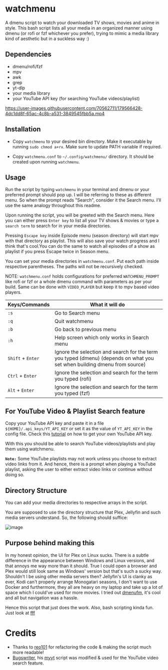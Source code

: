 # watchmenu 

A dmenu script to watch your downloaded TV shows, movies and anime in style. This bash script lists all your media in an organized manner using dmenu (or rofi or fzf whichever you prefer), trying to mimic a media library kind of aesthetic but in a suckless way :)

## Dependencies
- dmenu/rofi/fzf
- mpv
- awk
- grep
- yt-dlp
- your media library
- your YouTube API key (for searching YouTube videos/playlist)

https://user-images.githubusercontent.com/70562711/179566428-4dc1dd8f-65ac-4c8b-a531-3849545fbb5a.mp4

## Installation

- Copy `watchmenu` to your desired bin directory. Make it executable by running `sudo chmod a+rx`. Make sure to update PATH variable if required.

- Copy `watchmenu.conf` to `~/.config/watchmenu/` directory. It should be created upon running `watchmenu`.

## Usage

Run the script by typing `watchmenu` in your terminal and dmenu or your preferred prompt should pop up. I will be referring to these as different menu. So when the prompt reads "Search", consider it the Search menu. I'll use the same analogy throughout this readme.

Upon running the script, you will be greeted with the Search menu. Here you can either press `Enter key` to list all your TV shows & movies or type a `search term` to search for in your media directories.

Pressing `Escape key` inside Episode menu (season directory) will start mpv with that directory as playlist. This will also save your watch progress and I think that's cool.You can do the same to watch all episodes of a show as playlist if you press Escape twice in Season menu. 

You can set your media directories in `watchmenu.conf`. Put each path inside respective parentheses. The paths will not be recursively checked.

NOTE: `watchmenu.conf` holds configurations for preferred `WATCHMENU_PROMPT` like rofi or fzf or a whole dmenu command with parameters as per your build. Same can be done with `VIDEO_PLAYER` but keep it to mpv based video players.  

| Keys/Commands     | What it will do                                                  |
|-------------------|------------------------------------------------------------------|
| `:s`              | Go to Search menu                                                |
| `:q`              | Quit watchmenu                                                   |
| `:b`              | Go back to previous menu                                         |
| `:h`              | Help screen which only works in Search menu                      |
| `Shift` + `Enter` | Ignore the selection and search for the term you typed (dmenu) (depends on what you set when building dmenu from source)   |
| `Ctrl` + `Enter`  | Ignore the selection and search for the term you typed (rofi)    |
| `Alt` + `Enter`   | Ignore the selection and search for the term you typed (fzf)     |

## For YouTube Video & Playlist Search feature

Copy your YouTube API key and paste it in a file `${HOME}/.api_keys/YT_API_KEY` or set it as the value of `YT_API_KEY` in the config file. Check this [tutorial](https://elfsight.com/blog/2016/12/how-to-get-youtube-api-key-tutorial/) on how to get your own YouTube API key.

With this you should be able to search YouTube videos/playlists and play them using watchmenu.

**`Note:`** Some YouTube playlists may not work unless you choose to extract video links from it. And hence, there is a prompt when playing a YouTube playlist, asking the user to either extract video links or continue without doing so.

## Directory Structure

You can add your media directories to respective arrays in the script.

You are supposed to use the directory structure that Plex, Jellyfin and such media servers understand. So, the following should suffice:

![image](https://user-images.githubusercontent.com/70562711/171038983-d9c07095-d3fa-4fa6-957e-f681c3b653f9.png)

## Purpose behind making this

In my honest opinion, the UI for Plex on Linux sucks. There is a subtle difference in the appearance between Windows and Linux versions, and that annoys me way more than it should. True I could open a browser and Plex would still look same as Windows' version but that's such a sucky way. Shouldn't I be using other media servers then? Jellyfin's UI is clanky as ever, Kodi can't properly arrange Monogatari seasons, I don't want to use Docker and furthermore, they all are heavy on my laptop and take up a lot of space which I could've used for more movies. I tried out [dmenufm](https://github.com/huijunchen9260/dmenufm), it's cool and all but navigation was a hassle.

Hence this script that just does the work. Also, bash scripting kinda fun. Just look at [fff](https://github.com/dylanaraps/fff)

# Credits

- Thanks to [reo101](https://github.com/reo101) for refactoring the code & making the script much more readable!
- [Bugswriter](https://github.com/Bugswriter), his [myyt](https://github.com/Bugswriter/myyt) script was modified & used for the YouTube video search feature. 

